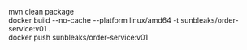 mvn clean package<br/>
docker build --no-cache --platform linux/amd64 -t sunbleaks/order-service:v01 .<br/>
docker push sunbleaks/order-service:v01<br/>